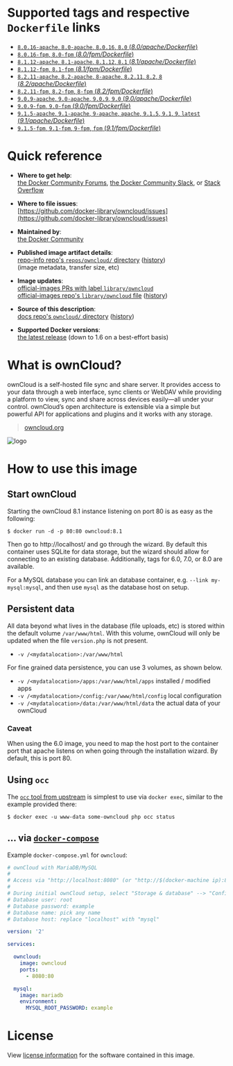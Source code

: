 <!--

********************************************************************************

WARNING:

    DO NOT EDIT "owncloud/README.md"

    IT IS AUTO-GENERATED

    (from the other files in "owncloud/" combined with a set of templates)

********************************************************************************

-->

# Supported tags and respective `Dockerfile` links

-	[`8.0.16-apache`, `8.0-apache`, `8.0.16`, `8.0` (*8.0/apache/Dockerfile*)](https://github.com/docker-library/owncloud/blob/2c9fddfe6a17a2c1d631dd7a6f1c7f87763f7d10/8.0/apache/Dockerfile)
-	[`8.0.16-fpm`, `8.0-fpm` (*8.0/fpm/Dockerfile*)](https://github.com/docker-library/owncloud/blob/2c9fddfe6a17a2c1d631dd7a6f1c7f87763f7d10/8.0/fpm/Dockerfile)
-	[`8.1.12-apache`, `8.1-apache`, `8.1.12`, `8.1` (*8.1/apache/Dockerfile*)](https://github.com/docker-library/owncloud/blob/2e581bdb03a2961e5dad7764f59ff363da94e6fb/8.1/apache/Dockerfile)
-	[`8.1.12-fpm`, `8.1-fpm` (*8.1/fpm/Dockerfile*)](https://github.com/docker-library/owncloud/blob/2e581bdb03a2961e5dad7764f59ff363da94e6fb/8.1/fpm/Dockerfile)
-	[`8.2.11-apache`, `8.2-apache`, `8-apache`, `8.2.11`, `8.2`, `8` (*8.2/apache/Dockerfile*)](https://github.com/docker-library/owncloud/blob/3182c1fc072fb43c165d65de7bee16aa2374efd7/8.2/apache/Dockerfile)
-	[`8.2.11-fpm`, `8.2-fpm`, `8-fpm` (*8.2/fpm/Dockerfile*)](https://github.com/docker-library/owncloud/blob/3182c1fc072fb43c165d65de7bee16aa2374efd7/8.2/fpm/Dockerfile)
-	[`9.0.9-apache`, `9.0-apache`, `9.0.9`, `9.0` (*9.0/apache/Dockerfile*)](https://github.com/docker-library/owncloud/blob/f6016dc858a63c398df0e6797e5b45ca0eaca336/9.0/apache/Dockerfile)
-	[`9.0.9-fpm`, `9.0-fpm` (*9.0/fpm/Dockerfile*)](https://github.com/docker-library/owncloud/blob/f6016dc858a63c398df0e6797e5b45ca0eaca336/9.0/fpm/Dockerfile)
-	[`9.1.5-apache`, `9.1-apache`, `9-apache`, `apache`, `9.1.5`, `9.1`, `9`, `latest` (*9.1/apache/Dockerfile*)](https://github.com/docker-library/owncloud/blob/167aa3b02320358a8cc3cdbbbc3ffb4643d6e369/9.1/apache/Dockerfile)
-	[`9.1.5-fpm`, `9.1-fpm`, `9-fpm`, `fpm` (*9.1/fpm/Dockerfile*)](https://github.com/docker-library/owncloud/blob/167aa3b02320358a8cc3cdbbbc3ffb4643d6e369/9.1/fpm/Dockerfile)

# Quick reference

-	**Where to get help**:  
	[the Docker Community Forums](https://forums.docker.com/), [the Docker Community Slack](https://blog.docker.com/2016/11/introducing-docker-community-directory-docker-community-slack/), or [Stack Overflow](https://stackoverflow.com/search?tab=newest&q=docker)

-	**Where to file issues**:  
	[https://github.com/docker-library/owncloud/issues](https://github.com/docker-library/owncloud/issues)

-	**Maintained by**:  
	[the Docker Community](https://github.com/docker-library/owncloud)

-	**Published image artifact details**:  
	[repo-info repo's `repos/owncloud/` directory](https://github.com/docker-library/repo-info/blob/master/repos/owncloud) ([history](https://github.com/docker-library/repo-info/commits/master/repos/owncloud))  
	(image metadata, transfer size, etc)

-	**Image updates**:  
	[official-images PRs with label `library/owncloud`](https://github.com/docker-library/official-images/pulls?q=label%3Alibrary%2Fowncloud)  
	[official-images repo's `library/owncloud` file](https://github.com/docker-library/official-images/blob/master/library/owncloud) ([history](https://github.com/docker-library/official-images/commits/master/library/owncloud))

-	**Source of this description**:  
	[docs repo's `owncloud/` directory](https://github.com/docker-library/docs/tree/master/owncloud) ([history](https://github.com/docker-library/docs/commits/master/owncloud))

-	**Supported Docker versions**:  
	[the latest release](https://github.com/docker/docker/releases/latest) (down to 1.6 on a best-effort basis)

# What is ownCloud?

ownCloud is a self-hosted file sync and share server. It provides access to your data through a web interface, sync clients or WebDAV while providing a platform to view, sync and share across devices easily—all under your control. ownCloud’s open architecture is extensible via a simple but powerful API for applications and plugins and it works with any storage.

> [owncloud.org](https://owncloud.org/)

![logo](https://raw.githubusercontent.com/docker-library/docs/9d36b4ed7cabc35dbd3849272ba2bd7abe482172/owncloud/logo.png)

# How to use this image

## Start ownCloud

Starting the ownCloud 8.1 instance listening on port 80 is as easy as the following:

```console
$ docker run -d -p 80:80 owncloud:8.1
```

Then go to http://localhost/ and go through the wizard. By default this container uses SQLite for data storage, but the wizard should allow for connecting to an existing database. Additionally, tags for 6.0, 7.0, or 8.0 are available.

For a MySQL database you can link an database container, e.g. `--link my-mysql:mysql`, and then use `mysql` as the database host on setup.

## Persistent data

All data beyond what lives in the database (file uploads, etc) is stored within the default volume `/var/www/html`. With this volume, ownCloud will only be updated when the file `version.php` is not present.

-	`-v /<mydatalocation>:/var/www/html`

For fine grained data persistence, you can use 3 volumes, as shown below.

-	`-v /<mydatalocation>/apps:/var/www/html/apps` installed / modified apps
-	`-v /<mydatalocation>/config:/var/www/html/config` local configuration
-	`-v /<mydatalocation>/data:/var/www/html/data` the actual data of your ownCloud

### Caveat

When using the 6.0 image, you need to map the host port to the container port that apache listens on when going through the installation wizard. By default, this is port 80.

## Using `occ`

The [`occ` tool from upstream](https://doc.owncloud.org/server/9.0/admin_manual/configuration_server/occ_command.html) is simplest to use via `docker exec`, similar to the example provided there:

```console
$ docker exec -u www-data some-owncloud php occ status
```

## ... via [`docker-compose`](https://github.com/docker/compose)

Example `docker-compose.yml` for `owncloud`:

```yaml
# ownCloud with MariaDB/MySQL
#
# Access via "http://localhost:8080" (or "http://$(docker-machine ip):8080" if using docker-machine)
#
# During initial ownCloud setup, select "Storage & database" --> "Configure the database" --> "MySQL/MariaDB"
# Database user: root
# Database password: example
# Database name: pick any name
# Database host: replace "localhost" with "mysql"

version: '2'

services:

  owncloud:
    image: owncloud
    ports:
      - 8080:80

  mysql:
    image: mariadb
    environment:
      MYSQL_ROOT_PASSWORD: example
```

# License

View [license information](https://owncloud.org/contribute/agreement/) for the software contained in this image.
